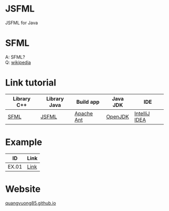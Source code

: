 # JSFML
JSFML for Java

# SFML
A: SFML?<br/>
Q: [wikipedia](https://en.wikipedia.org/wiki/Simple_and_Fast_Multimedia_Library)

# Link tutorial
|Library C++|Library Java|Build app|Java JDK|IDE|
|---|---|---|---|---|
|[SFML](https://www.sfml-dev.org/)|[JSFML](https://jsfml.sfmlprojects.org/)|[Apache Ant](https://ant.apache.org/)|[OpenJDK](https://openjdk.java.net/)|[IntelliJ IDEA](https://www.jetbrains.com/idea/download/)|

# Example
|ID|Link|
|---|---|
|EX.01|[Link](https://github.com/kalimatas/sfmlbook-java/)

# Website
[quangvuong85.github.io](https://quangvuong85.github.io/)